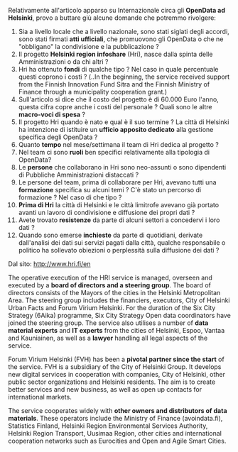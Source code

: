 Relativamente all'articolo apparso su Internazionale circa gli **OpenData ad Helsinki**, provo a buttare giù alcune domande che potremmo rivolgere:

1. Sia a livello locale che a livello nazionale, sono stati siglati degli accordi, sono stati firmati **atti ufficiali**, che promuovono gli OpenData o che ne "obbligano" la condivisione e la pubblicazione ?
2. Il progetto **Helsinki region infoshare** (Hri), nasce dalla spinta delle Amministrazioni o da chi altri ?
3. Hri ha ottenuto **fondi** di qualche tipo ? Nel caso in quale percentuale questi coprono i costi ?
   (..In the beginning, the service received support from the Finnish Innovation Fund Sitra and the Finnish Ministry of Finance through a municipality cooperation grant.)
4. Sull'articolo si dice che il costo del progetto è di 60.000 Euro l'anno, questa cifra copre anche i costi del personale ? Quali sono le altre **macro-voci di spesa** ?
5. Il progetto Hri quando è nato e qual è il suo termine ? La città di Helsinki ha intenzione di istituire un **ufficio apposito dedicato** alla gestione specifica degli OpenData ?
6. Quanto **tempo** nel mese/settimana il team di Hri dedica al progetto ?
7. Nel team ci sono **ruoli** ben specifici relativamente alla tipologia di OpenData?
8. Le **persone** che collaborano in Hri sono neo-assunti o sono dipendenti di Pubbliche Amministrazioni distaccati ?
9. Le persone del team, prima di collaborare per Hri, avevano tutti una **formazione** specifica su alcuni temi ? C'è stato un percorso di formazione ? Nel caso di che tipo ?
10. **Prima di Hri** la città di Helsinki e le città limitrofe avevano già portato avanti un lavoro di condivisione e diffusione dei propri dati ?
11. Avete trovato **resistenze** da parte di alcuni settori a concedervi i loro dati ?
12. Quando sono emerse **inchieste** da parte di quotidiani, derivate dall'analisi dei dati sui servizi pagati dalla città, qualche responsabile o politico ha sollevato obiezioni o perplessità sulla diffusione dei dati ?
 

Dal sito: http://www.hri.fi/en

The operative execution of the HRI service is managed, overseen and executed by a **board of directors and a steering group**. The board of directors consists of the Mayors of the cities in the Helsinki Metropolitan Area. The steering group includes the financiers, executors, City of Helsinki Urban Facts and Forum Virium Helsinki. For the duration of the Six City Strategy (6Aika) programme, Six City Strategy Open data coordinators have joined the steering group. The service also utilises a number of **data material experts** and **IT experts** from the cities of Helsinki, Espoo, Vantaa and Kauniainen, as well as a **lawyer** handling all legal aspects of the service.

Forum Virium Helsinki (FVH) has been a **pivotal partner since the start** of the service. FVH is a subsidiary of the City of Helsinki Group. It develops new digital services in cooperation with companies, City of Helsinki, other public sector organizations and Helsinki residents. The aim is to create better services and new business, as well as open up contacts for international markets.

The service cooperates widely with **other owners and distributors of data materials**. These operators include the Ministry of Finance (avoindata.fi), Statistics Finland, Helsinki Region Environmental Services Authority, Helsinki Region Transport, Uusimaa Region, other cities and international cooperation networks such as Eurocities and Open and Agile Smart Cities.
